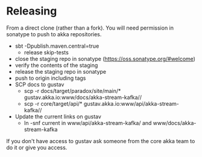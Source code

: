 # Releasing

From a direct clone (rather than a fork). You will need permission in sonatype to push to akka repositories.

* sbt -Dpublish.maven.central=true
  * release skip-tests
* close the staging repo in sonatype (https://oss.sonatype.org/#welcome)
* verify the contents of the staging
* release the staging repo in sonatype
* push to origin including tags
* SCP docs to gustav
  - scp -r docs/target/paradox/site/main/* gustav.akka.io:www/docs/akka-stream-kafka/<new-version>/
  - scp -r core/target/api/* gustav.akka.io:www/api/akka-stream-kafka/<new-version>/
* Update the current links on gustav
  - ln -snf <new-version> current in www/api/akka-stream-kafka/ and www/docs/akka-stream-kafka

If you don't have access to gustav ask someone from the core akka team to do it or
give you access.
